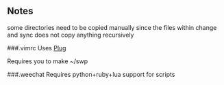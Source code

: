 ## Notes

some directories need to be copied manually since the files within change and
sync does not copy anything recursively

###.vimrc
Uses [Plug](https://github.com/junegunn/vim-plug)

Requires you to make ~/swp

###.weechat
Requires python+ruby+lua support for scripts
